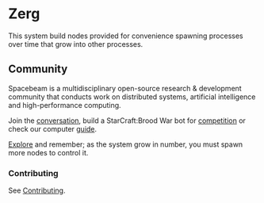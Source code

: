# Zerg
This system build nodes provided for convenience spawning processes over time that grow into other processes.

## Community
Spacebeam is a multidisciplinary open-source research & development community that conducts work on distributed systems, artificial intelligence and high-performance computing.

Join the [conversation](https://discord.com/invite/SFpVE5Z), build a StarCraft:Brood War bot for [competition](https://torchup.org) or check our computer [guide](https://github.com/spacebeam/guide/wiki). 

[Explore](https://spacebeam.org) and remember; as the system grow in number, you must spawn more nodes to control it.

### Contributing
See [Contributing](CONTRIBUTING.md).
